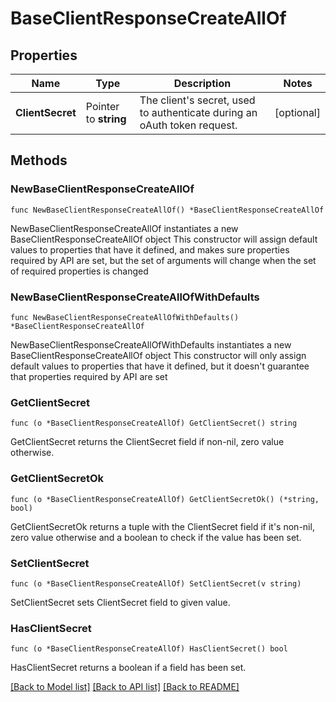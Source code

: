 # BaseClientResponseCreateAllOf

## Properties

Name | Type | Description | Notes
------------ | ------------- | ------------- | -------------
**ClientSecret** | Pointer to **string** | The client&#39;s secret, used to authenticate during an oAuth token request. | [optional] 

## Methods

### NewBaseClientResponseCreateAllOf

`func NewBaseClientResponseCreateAllOf() *BaseClientResponseCreateAllOf`

NewBaseClientResponseCreateAllOf instantiates a new BaseClientResponseCreateAllOf object
This constructor will assign default values to properties that have it defined,
and makes sure properties required by API are set, but the set of arguments
will change when the set of required properties is changed

### NewBaseClientResponseCreateAllOfWithDefaults

`func NewBaseClientResponseCreateAllOfWithDefaults() *BaseClientResponseCreateAllOf`

NewBaseClientResponseCreateAllOfWithDefaults instantiates a new BaseClientResponseCreateAllOf object
This constructor will only assign default values to properties that have it defined,
but it doesn't guarantee that properties required by API are set

### GetClientSecret

`func (o *BaseClientResponseCreateAllOf) GetClientSecret() string`

GetClientSecret returns the ClientSecret field if non-nil, zero value otherwise.

### GetClientSecretOk

`func (o *BaseClientResponseCreateAllOf) GetClientSecretOk() (*string, bool)`

GetClientSecretOk returns a tuple with the ClientSecret field if it's non-nil, zero value otherwise
and a boolean to check if the value has been set.

### SetClientSecret

`func (o *BaseClientResponseCreateAllOf) SetClientSecret(v string)`

SetClientSecret sets ClientSecret field to given value.

### HasClientSecret

`func (o *BaseClientResponseCreateAllOf) HasClientSecret() bool`

HasClientSecret returns a boolean if a field has been set.


[[Back to Model list]](../README.md#documentation-for-models) [[Back to API list]](../README.md#documentation-for-api-endpoints) [[Back to README]](../README.md)


